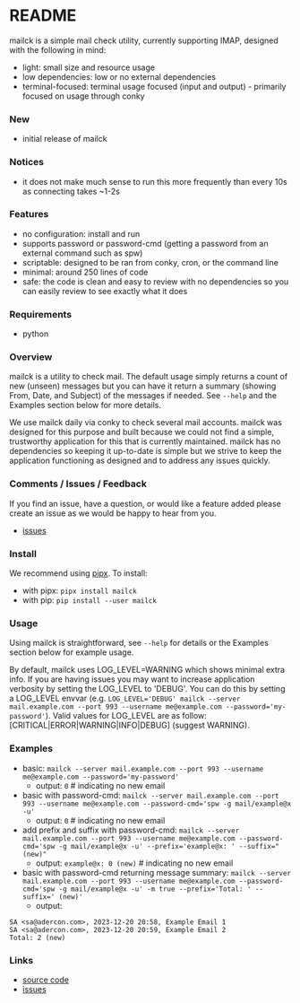 # README

mailck is a simple mail check utility, currently supporting IMAP, designed with the following in mind:

- light: small size and resource usage
- low dependencies: low or no external dependencies
- terminal-focused: terminal usage focused (input and output) - primarily focused on usage through conky


### New

- initial release of mailck


### Notices

- it does not make much sense to run this more frequently than every 10s as connecting takes ~1-2s


### Features

- no configuration: install and run
- supports password or password-cmd (getting a password from an external command such as spw)
- scriptable: designed to be ran from conky, cron, or the command line
- minimal: around 250 lines of code
- safe: the code is clean and easy to review with no dependencies so you can easily review to see exactly what it does


### Requirements

- python


### Overview

mailck is a utility to check mail. The default usage simply returns a count of new (unseen) messages but you can have it return a summary (showing From, Date, and Subject) of the messages if needed. See `--help` and the Examples section below for more details.

We use mailck daily via conky to check several mail accounts. mailck was designed for this purpose and built because we could not find a simple, trustworthy application for this that is currently maintained. mailck has no dependencies so keeping it up-to-date is simple but we strive to keep the application functioning as designed and to address any issues quickly.


### Comments / Issues / Feedback

If you find an issue, have a question, or would like a feature added please create an issue as we would be happy to hear from you.

- [issues](https://gitlab.com/drad/mailck/-/issues)


### Install

We recommend using [pipx](https://github.com/pypa/pipx). To install:

- with pipx: `pipx install mailck`
- with pip: `pip install --user mailck`


### Usage

Using mailck is straightforward, see `--help` for details or the Examples section below for example usage.

By default, mailck uses LOG_LEVEL=WARNING which shows minimal extra info. If you are having issues you may want to increase application verbosity by setting the LOG_LEVEL to 'DEBUG'. You can do this by setting a LOG_LEVEL envvar (e.g. `LOG_LEVEL='DEBUG' mailck --server mail.example.com --port 993 --username me@example.com --password='my-password'`). Valid values for LOG_LEVEL are as follow: [CRITICAL|ERROR|WARNING|INFO|DEBUG] (suggest WARNING).


### Examples

- basic: `mailck --server mail.example.com --port 993 --username me@example.com --password='my-password'`
    + output: `0`  # indicating no new email
- basic with password-cmd: `mailck --server mail.example.com --port 993 --username me@example.com --password-cmd='spw -g mail/example@x -u'`
    + output: `0`  # indicating no new email
- add prefix and suffix with password-cmd: `mailck --server mail.example.com --port 993 --username me@example.com --password-cmd='spw -g mail/example@x -u' --prefix='example@x: ' --suffix=" (new)"`
    + output: `example@x: 0 (new)`   # indicating no new email
- basic with password-cmd returning message summary: `mailck --server mail.example.com --port 993 --username me@example.com --password-cmd='spw -g mail/example@x -u' -m true --prefix='Total: ' --suffix=' (new)'`
    + output:
```
SA <sa@adercon.com>, 2023-12-20 20:58, Example Email 1
SA <sa@adercon.com>, 2023-12-20 20:59, Example Email 2
Total: 2 (new)
```


### Links

- [source code](https://gitlab.com/drad/mailck)
- [issues](https://gitlab.com/drad/mailck/-/issues)
